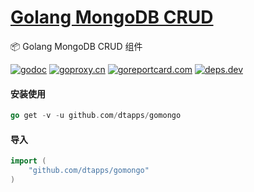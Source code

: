 <h1>
<a href="https://www.dtapp.net/">Golang MongoDB CRUD</a>
</h1>

📦 Golang MongoDB CRUD 组件

[comment]: <> (go)
[![godoc](https://pkg.go.dev/badge/github.com/dtapps/gomongo?status.svg)](https://pkg.go.dev/github.com/dtapps/gomongo)
[![goproxy.cn](https://goproxy.cn/stats/github.com/dtapps/gomongo/badges/download-count.svg)](https://goproxy.cn/stats/github.com/dtapps/gomongo)
[![goreportcard.com](https://goreportcard.com/badge/github.com/dtapps/gomongo)](https://goreportcard.com/report/github.com/dtapps/gomongo)
[![deps.dev](https://img.shields.io/badge/deps-go-red.svg)](https://deps.dev/go/github.com%2Fdtapps%2Fgomongo)

#### 安装使用

```go
go get -v -u github.com/dtapps/gomongo
```

#### 导入

```go
import (
    "github.com/dtapps/gomongo"
)
```